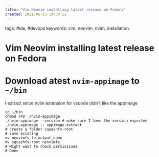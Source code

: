 ```yaml
---
title: "Vim Neovim installing latest release on Fedora"
created: 2021-06-13 19:34:51
---
```


tags: #ide, #devops
keywords: vim, neovim, nvim, installation

# Vim Neovim installing latest release on Fedora

# Download atest `nvim-appimage` to `~/bin`

I extract since nvim extension for vscode didn't like the appimage

```bsh
cd ~/bin
chmod 740 ./nvim-appimage
./nvim-appimage --version # make sure I have the version expected
./nvim.appimage -- appimage-extract
# create a folder squashfs-root
# save existing
mv neovimfs to_output_name
mv squashfs-root neovimfs
# Might want to check permissions
# Done
```

